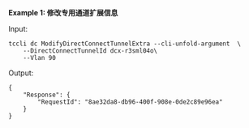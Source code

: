 **Example 1: 修改专用通道扩展信息**



Input: 

```
tccli dc ModifyDirectConnectTunnelExtra --cli-unfold-argument  \
    --DirectConnectTunnelId dcx-r3sml04o\
    --Vlan 90
```

Output: 
```
{
    "Response": {
        "RequestId": "8ae32da8-db96-400f-908e-0de2c89e96ea"
    }
}
```

